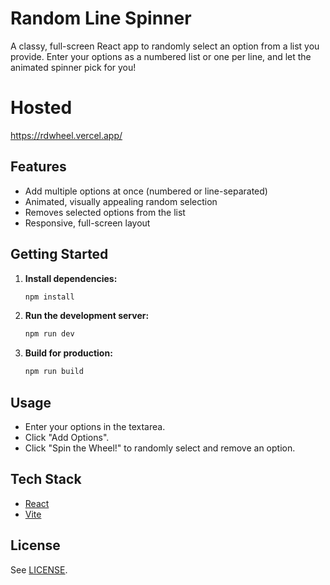 # Random Line Spinner

A classy, full-screen React app to randomly select an option from a list you provide. Enter your options as a numbered list or one per line, and let the animated spinner pick for you!

# Hosted
https://rdwheel.vercel.app/

## Features

- Add multiple options at once (numbered or line-separated)
- Animated, visually appealing random selection
- Removes selected options from the list
- Responsive, full-screen layout

## Getting Started

1. **Install dependencies:**
   ```bash
   npm install
   ```

2. **Run the development server:**
   ```bash
   npm run dev
   ```

3. **Build for production:**
   ```bash
   npm run build
   ```

## Usage

- Enter your options in the textarea.
- Click "Add Options".
- Click "Spin the Wheel!" to randomly select and remove an option.

## Tech Stack

- [React](https://react.dev/)
- [Vite](https://vitejs.dev/)

## License

See [LICENSE](./LICENSE).

